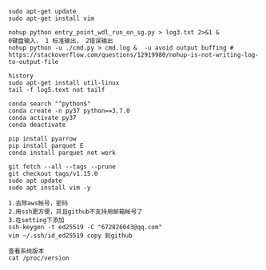 ```commandline
sudo apt-get update
sudo apt-get install vim
```
```commandline
nohup python entry_point_wdl_run_on_sg.py > log3.txt 2>&1 &
0键盘输入， 1 标准输出， 2错误输出
nohup python -u ./cmd.py > cmd.log &  -u avoid output buffing # https://stackoverflow.com/questions/12919980/nohup-is-not-writing-log-to-output-file
```
````commandline
history
sudo apt-get install util-linux
tail -f log5.text not tailf
````
```commandline
conda search "^python$"
conda create -n py37 python==3.7.0
conda activate py37  
conda deactivate
```

```text
pip install pyarrow
pip install parquet E
conda install parquet not work
```

```commandline
git fetch --all --tags --prune
git checkout tags/v1.15.0
sudo apt update
sudo apt install vim -y
```

```text
1.去除aws帐号，密码
2.用ssh更方便，并且github不支持用邮箱帐号了
3.在setting下添加
ssh-keygen -t ed25519 -C "672826043@qq.com"
vim ~/.ssh/id_ed25519 copy 到github
```

```text
查看系统版本
cat /proc/version
```